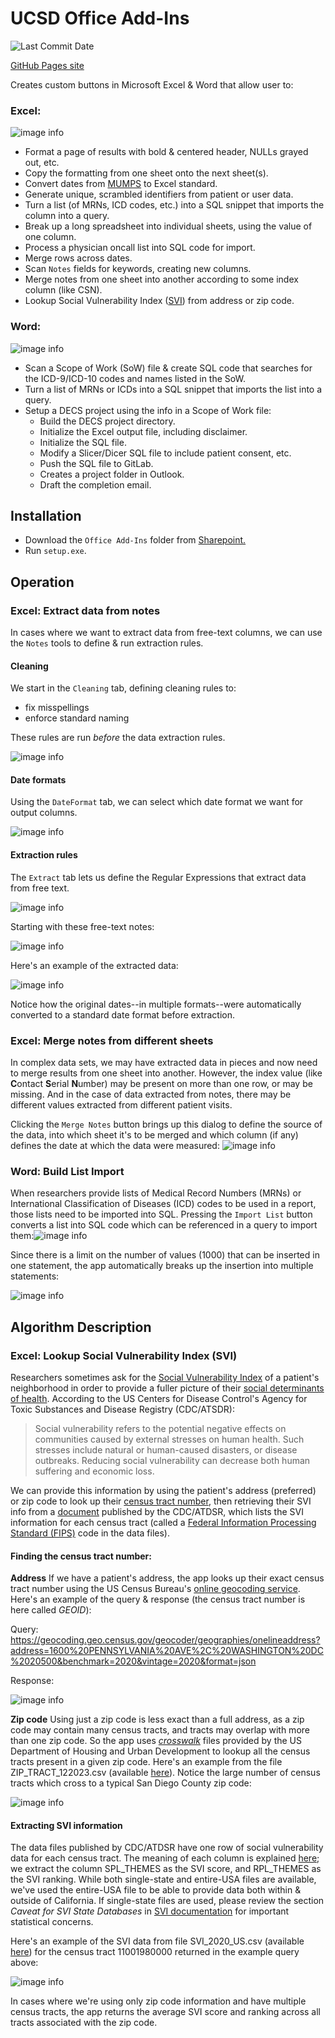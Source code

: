 # UCSD Office Add-Ins
![Last Commit Date](./.github/badges/last-commit-badge.svg?dummy=8484744)

[GitHub Pages site](https://dbmi.github.io/DECS-Office-AddIns/)

Creates custom buttons in Microsoft Excel & Word that allow user to:
### Excel:
![image info](./DECS%20Excel%20Add-Ins/pictures/toolbar.png) 

* Format a page of results with bold & centered header, NULLs grayed out, etc.
* Copy the formatting from one sheet onto the next sheet(s).
* Convert dates from [MUMPS](https://en.wikipedia.org/wiki/MUMPS) to Excel standard.
* Generate unique, scrambled identifiers from patient or user data.
* Turn a list (of MRNs, ICD codes, etc.) into a SQL snippet that imports the column into a query.
* Break up a long spreadsheet into individual sheets, using the value of one column.
* Process a physician oncall list into SQL code for import.
* Merge rows across dates.
* Scan `Notes` fields for keywords, creating new columns.
* Merge notes from one sheet into another according to some index column (like CSN).
* Lookup Social Vulnerability Index ([SVI](https://www.atsdr.cdc.gov/placeandhealth/svi/index.html)) from address or zip code.
### Word: 
![image info](./DECS%20Word%20Add-Ins/pictures/toolbar.png)
* Scan a Scope of Work (SoW) file & create SQL code that searches for the ICD-9/ICD-10 codes and names listed in the SoW.
* Turn a list of MRNs or ICDs into a SQL snippet that imports the list into a query.
* Setup a DECS project using the info in a Scope of Work file:
    - Build the DECS project directory.
    - Initialize the Excel output file, including disclaimer.
    - Initialize the SQL file.
    - Modify a Slicer/Dicer SQL file to include patient consent, etc.
    - Push the SQL file to GitLab.
    - Creates a project folder in Outlook.
    - Draft the completion email.

## Installation
* Download the `Office Add-Ins` folder from [Sharepoint.](https://ucsdhs.sharepoint.com/:f:/t/ACTRI-BMI-DECSPrivate/EhFYD_9zfX9GsNRN9enCMzABFKg6wmPh13zY_ps2qRJHSg?e=KYFZeG)
* Run `setup.exe`.

## Operation
### Excel: Extract data from notes
In cases where we want to extract data from free-text columns, we can use the `Notes` tools to define & run extraction rules.
#### Cleaning
We start in the `Cleaning` tab, defining cleaning rules to:
* fix misspellings
* enforce standard naming

These rules are run *before* the data extraction rules.

![image info](./DECS%20Excel%20Add-Ins/pictures/cleaning_rules.png)
#### Date formats
Using the `DateFormat` tab, we can select which date format we want for output columns.

![image info](./DECS%20Excel%20Add-Ins/pictures/date_formats.png)
#### Extraction rules
The `Extract` tab lets us define the Regular Expressions that extract data from free text.

![image info](./DECS%20Excel%20Add-Ins/pictures/extraction_rules.png)

Starting with these free-text notes:

![image info](./DECS%20Excel%20Add-Ins/pictures/notes_raw.png)

Here's an example of the extracted data:

![image info](./DECS%20Excel%20Add-Ins/pictures/notes_results.png)

Notice how the original dates--in multiple formats--were automatically converted to a standard date format before extraction.

### Excel: Merge notes from different sheets
In complex data sets, we may have extracted data in pieces and now need to merge results from one sheet into another. However, the index value (like **C**ontact **S**erial **N**umber) may be present on more than one row, or may be missing. And in the case of data extracted from notes, there may be different values extracted from different patient visits.

Clicking the `Merge Notes` button brings up this dialog to define the source of the data, into which sheet it's to be merged and which column (if any) defines the date at which the data were measured:
![image info](./DECS%20Excel%20Add-Ins/pictures/merge_dialog.png)


### Word: Build List Import
When researchers provide lists of Medical Record Numbers (MRNs) or International Classification of Diseases (ICD) codes to be used in a report, those lists need to be imported into SQL. Pressing the `Import List` button converts a list into SQL code which can be referenced in a query to import them:![image info](./DECS%20Word%20Add-Ins/pictures/MRN_list_to_sql_top.png)

Since there is a limit on the number of values (1000) that can be inserted in one statement, the app automatically breaks up the insertion into multiple statements:

![image info](./DECS%20Word%20Add-Ins/pictures/MRN_list_break.png)

## Algorithm Description
### Excel: Lookup Social Vulnerability Index (SVI)
Researchers sometimes ask for the [Social Vulnerability Index](https://www.atsdr.cdc.gov/placeandhealth/svi/index.html) of a patient's neighborhood in order to provide a fuller picture of their [social determinants of health](https://health.gov/healthypeople/priority-areas/social-determinants-health). According to the US Centers for Disease Control's Agency for Toxic Substances and Disease Registry (CDC/ATSDR):

> Social vulnerability refers to the potential negative effects on communities caused by external stresses on human health. Such stresses include natural or human-caused disasters, or disease outbreaks. Reducing social vulnerability can decrease both human suffering and economic loss.

We can provide this information by using the patient's address (preferred) or zip code to look up their [census tract number](https://www.census.gov/programs-surveys/geography/about/glossary.html#par_textimage_13), then retrieving their SVI info from a [document](https://www.atsdr.cdc.gov/placeandhealth/svi/data_documentation_download.html) published by the CDC/ATDSR, which lists the SVI information for each census tract (called a [Federal Information Processing Standard (FIPS)](https://nitaac.nih.gov/resources/frequently-asked-questions/what-fips-code-and-why-do-i-need-one#:~:text=The%20Federal%20Information%20Processing%20Standard,equivalents%20in%20the%20United%20States.) code in the data files).

#### Finding the census tract number:
**Address**
If we have a patient's address, the app looks up their exact census tract number using the US Census Bureau's [online geocoding service](https://geocoding.geo.census.gov/geocoder/Geocoding_Services_API.html). Here's an example of the query & response (the census tract number is here called *GEOID*):

Query:
https://geocoding.geo.census.gov/geocoder/geographies/onelineaddress?address=1600%20PENNSYLVANIA%20AVE%2C%20WASHINGTON%20DC%2020500&benchmark=2020&vintage=2020&format=json

Response:

![image info](./DECS%20Excel%20Add-Ins/pictures/json_response.png)

**Zip code**
Using just a zip code is less exact than a full address, as a zip code may contain many census tracts, and tracts may overlap with more than one zip code. So the app uses [*crosswalk*](https://www.huduser.gov/portal/datasets/usps_crosswalk.html) files provided by the US Department of Housing and Urban Development to lookup all the census tracts present in a given zip code. Here's an example from the file ZIP_TRACT_122023.csv (available [here](https://www.huduser.gov/portal/datasets/usps_crosswalk.html)). Notice the large number of census tracts which cross to a typical San Diego County zip code:

![image info](./DECS%20Excel%20Add-Ins/pictures/crosswalk_multiple_tracts.png)

#### Extracting SVI information
The data files published by CDC/ATDSR have one row of social vulnerability data for each census tract. The meaning of each column is explained [here](https://www.atsdr.cdc.gov/placeandhealth/svi/documentation/SVI_documentation_2020.html); we extract the column SPL_THEMES as the SVI score, and RPL_THEMES as the SVI ranking. While both single-state and entire-USA files are available, we've used the entire-USA file to be able to provide data both within & outside of California. If single-state files are used, please review the section *Caveat for SVI State Databases* in [SVI documentation](https://www.atsdr.cdc.gov/placeandhealth/svi/documentation/SVI_documentation_2020.html) for important statistical concerns.

Here's an example of the SVI data from file SVI_2020_US.csv (available [here](https://www.atsdr.cdc.gov/placeandhealth/svi/data_documentation_download.html)) for the census tract 11001980000 returned in the example query above:

![image info](./DECS%20Excel%20Add-Ins/pictures/SVI_example.png)

In cases where we're using only zip code information and have multiple census tracts, the app returns the average SVI score and ranking across all tracts associated with the zip code.


